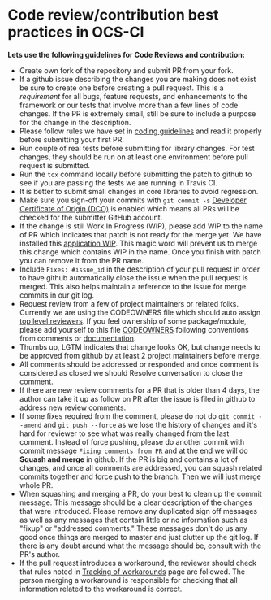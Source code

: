 # Code review/contribution best practices in OCS-CI

**Lets use the following guidelines for Code Reviews and contribution:**

* Create own fork of the repository and submit PR from your fork.
* If a github issue describing the changes you are making does not exist be sure to
    create one before creating a pull request. This is a *requirement* for all
    bugs, feature requests, and enhancements to the framework or our tests that
    involve more than a few lines of code changes. If the PR is extremely small,
    still be sure to include a purpose for the change in the description.
* Please follow rules we have set in [coding guidelines](./coding_guidelines.md)
    and read it properly before submitting your first PR.
* Run couple of real tests before submitting for library changes.
    For test changes, they should be run on at least one environment before
    pull request is submitted.
* Run the `tox` command locally before submitting the patch to github to see if
    you are passing the tests we are running in Travis CI.
* It is better to submit small changes in core libraries to avoid regression.
* Make sure you sign-off your commits with `git commit -s`
  [Developer Certificate of Origin (DCO)](https://github.com/probot/dco#how-it-works)
  is enabled which means all PRs will be checked for the submitter GitHub account.
* If the change is still Work In Progress (WIP), please add WIP to the name of
    PR which indicates that patch is not ready for the  merge yet. We have
    installed this [application WIP](https://github.com/marketplace/wip). This
    magic word will prevent us to merge this change which contains WIP in the
    name. Once you finish with patch you can remove it from the PR name.
* Include `Fixes: #issue_id` in the description of your pull request in order
    to have github automatically close the issue when the pull request is
    merged. This also helps maintain a reference to the issue for merge commits
    in our git log.
* Request review from a few of project maintainers or related folks.
    Currently we are using the CODEOWNERS file which should auto assign
    [top level reviewers](https://github.com/orgs/red-hat-storage/teams/top-level-reviewers/members).
     If you feel ownership of some package/module, please add yourself to this
    file [CODEOWNERS](https://github.com/red-hat-storage/ocs-ci/tree/master/.github/CODEOWNERS) following conventions from
    comments or [documentation](https://help.github.com/en/articles/about-code-owners).
* Thumbs up, LGTM indicates that change looks OK, but change needs to be
    approved  from github by at least 2 project maintainers before merge.
* All comments should be addressed or responded and once comment is considered
    as closed we should Resolve conversation to close the comment.
* If there are new review comments for a PR that is older than 4 days, the
    author can take it up as follow on PR after the issue is filed in github
    to address new review comments.
* If some fixes required from the comment, please do not do
    `git commit --amend` and `git push --force` as we lose the history of
    changes and it's hard for reviewer to see what was really changed from the
    last comment. Instead of force pushing, please do another commit with
    commit message `Fixing comments from PR` and at the end we will do
    **Squash and merge** in github. If the PR is big and contains a lot of
    changes, and once all comments are addressed, you can squash related
    commits together and force push to the branch. Then we will just merge
    whole PR.
* When squashing and merging a PR, do your best to clean up the commit message. This
    message should be a clear description of the changes that were introduced. Please
    remove any duplicated sign off messages as well as any messages that contain little
    or no information such as "fixup" or "addressed comments." These messages don't do
    us any good once things are merged to master and just clutter up the git log. If
    there is any doubt around what the message should be, consult with the PR's author.
* If the pull request introduces a workaround, the reviewer should check that
  rules noted in [Tracking of workarounds](./workarounds.md) page are
  followed. The person merging a workaround is responsible for checking that all
  information related to the workaround is correct.

